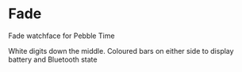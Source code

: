 # Fade
Fade watchface for Pebble Time

White digits down the middle.
Coloured bars on either side to display battery and Bluetooth state
